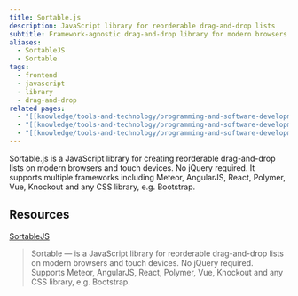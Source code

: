 ```yaml
---
title: Sortable.js
description: JavaScript library for reorderable drag-and-drop lists
subtitle: Framework-agnostic drag-and-drop library for modern browsers
aliases:
  - SortableJS
  - Sortable
tags:
  - frontend
  - javascript
  - library
  - drag-and-drop
related pages:
  - "[[knowledge/tools-and-technology/programming-and-software-development/languages/javascript/index|JavaScript]]"
  - "[[knowledge/tools-and-technology/programming-and-software-development/languages/javascript/librairies/index|JavaScript Libraries]]"
  - "[[knowledge/tools-and-technology/programming-and-software-development/languages/javascript/librairies/muuri|Muuri]]"
---
```


Sortable.js is a JavaScript library for creating reorderable drag-and-drop lists on modern browsers and touch devices. No jQuery required. It supports multiple frameworks including Meteor, AngularJS, React, Polymer, Vue, Knockout and any CSS library, e.g. Bootstrap.

## Resources

[SortableJS](https://sortablejs.github.io/Sortable/)
> Sortable — is a JavaScript library for reorderable drag-and-drop lists on modern browsers and touch devices. No jQuery required. Supports Meteor, AngularJS, React, Polymer, Vue, Knockout and any CSS library, e.g. Bootstrap.
